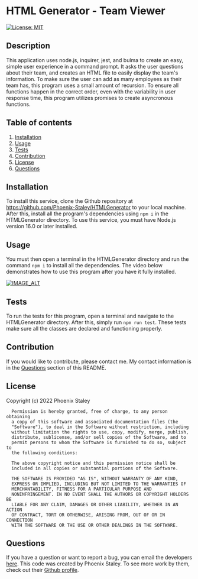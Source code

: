 # HTML Generator - Team Viewer
  [![License: MIT](https://img.shields.io/badge/License-MIT-yellow.svg)](https://opensource.org/licenses/MIT)

  ## Description

  This application uses node.js, inquirer, jest, and bulma to create an easy, simple user experience in a command prompt. It asks the user questions about their team, and creates an HTML file to easily display the team's information. To make sure the user can add as many employees as their team has, this program uses a small amount of recursion. To ensure all functions happen in the correct order, even with the variability in user response time, this program utilizes promises to create asyncronous functions.
  
  ## Table of contents
  
  1. [Installation](#installation)
  2. [Usage](#usage)
  3. [Tests](#tests)
  4. [Contribution](#contribution)
  5. [License](#license)
  6. [Questions](#questions)
  
  ## Installation
  
  To install this service, clone the Github repository at https://github.com/Phoenix-Staley/HTMLGenerator to your local machine. After this, install all the program's dependencies using `npm i` in the HTMLGenerator directory. To use this service, you must have Node.js version 16.0 or later installed. 
  
  ## Usage
  
  You must then open a terminal in the HTMLGenerator directory and run the command `npm i` to install all the dependencies. The video below demonstrates how to use this program after you have it fully installed.

  [![IMAGE_ALT](https://img.youtube.com/vi/Z6g8OwIOR6k/0.jpg)](https://youtu.be/Z6g8OwIOR6k)
  
  ## Tests
  
  To run the tests for this program, open a terminal and navigate to the HTMLGenerator directory. After this, simply run `npm run test`. These tests make sure all the classes are declared and functioning properly.
  
  ## Contribution
  
  If you would like to contribute, please contact me. My contact information is in the [Questions](#questions) section of this README.

  ## License

  Copyright (c) 2022 Phoenix Staley

      Permission is hereby granted, free of charge, to any person obtaining
      a copy of this software and associated documentation files (the
      "Software"), to deal in the Software without restriction, including
      without limitation the rights to use, copy, modify, merge, publish,
      distribute, sublicense, and/or sell copies of the Software, and to
      permit persons to whom the Software is furnished to do so, subject to
      the following conditions:
      
      The above copyright notice and this permission notice shall be
      included in all copies or substantial portions of the Software.
      
      THE SOFTWARE IS PROVIDED "AS IS", WITHOUT WARRANTY OF ANY KIND,
      EXPRESS OR IMPLIED, INCLUDING BUT NOT LIMITED TO THE WARRANTIES OF
      MERCHANTABILITY, FITNESS FOR A PARTICULAR PURPOSE AND
      NONINFRINGEMENT. IN NO EVENT SHALL THE AUTHORS OR COPYRIGHT HOLDERS BE
      LIABLE FOR ANY CLAIM, DAMAGES OR OTHER LIABILITY, WHETHER IN AN ACTION
      OF CONTRACT, TORT OR OTHERWISE, ARISING FROM, OUT OF OR IN CONNECTION
      WITH THE SOFTWARE OR THE USE OR OTHER DEALINGS IN THE SOFTWARE.
  
  ## Questions
  
  If you have a question or want to report a bug, you can email the developers [here](mailto:PhoenixStaley_Developer@outlook.com).
  This code was created by Phoenix Staley. To see more work by them, check out their [Github profile](https://github.com/Phoenix-Staley).